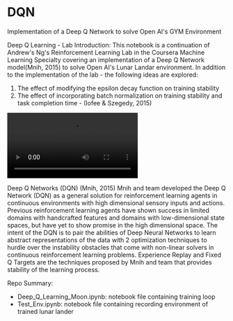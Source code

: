 # DQN
Implementation of a Deep Q Network to solve Open AI's GYM Environment 

Deep Q Learning - Lab
Introduction:
This notebook is a continuation of Andrew's Ng's Reinforcement Learning Lab in the Coursera Machine Learning Specialty covering an implementation of a Deep Q Network model(Mnih, 2015) to solve Open AI's Lunar Landar environment.
In addition to the implementation of the lab - the following ideas are explored:

1. The effect of modifying the epsilon decay function on training stability
2. The effect of incorporating batch normalization on training stability and task completion time - (Iofee & Szegedy, 2015)


<video controls>
    <source src="videos/rl-video-episode-2.mp4" type="video/mp4">
    Your browser does not support the video tag.
</video>


Deep Q Networks (DQN) (Mnih, 2015)
Mnih and team developed the Deep Q Network (DQN) as a general solution for reinforcement learning agents in continuous environments with high dimensional sensory inputs and actions. Previous reinforcement learning agents have shown success in limited domains with handcrafted features and domains with low-dimensional state spaces, but have yet to show promise in the high dimensional space. The intent of the DQN is to pair the abilities of Deep Neural Networks to learn abstract representations of the data with 2 optimization techniques to hurdle over the instability obstacles that come with non-linear solvers in continuous reinforcement learning problems. Experience Replay and Fixed Q Targets are the techniques proposed by Mnih and team that provides stability of the learning process.

Repo Summary: 
- Deep_Q_Learning_Moon.ipynb: notebook file containing training loop
- Test_Env.ipynb: notebook file containing recording environment of trained lunar lander
